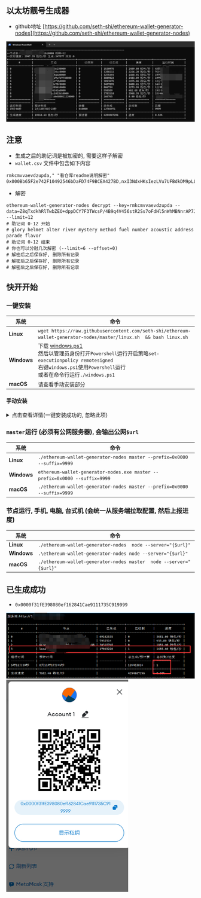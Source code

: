 ## 以太坊靓号生成器
* github地址 [https://github.com/seth-shi/ethereum-wallet-generator-nodes](https://github.com/seth-shi/ethereum-wallet-generator-nodes)

![运行图](assets/1.png)


## 注意
* 生成之后的助记词是被加密的, 需要这样子解密
* `wallet.csv` 文件中包含如下内容
```text
rmkcmvvaevdzupda," "看仓库readme说明解密"
0x000Bb65F2e742F10492546bDaFD74F9BCEA427BD,nxI3NdxHKsIezLVu7UFBdkDM9pLLnEvgP/ZxlHtzq1ICtTDhhkKNCj8T1bAbyVKarh3wnYEng3hx1dPrxOEmYla9JO+OqIFTWc9VXdq8pay20DL+Kixy6mS3o4K0r11/Z3E5YQ==
```
* 解密
```text
ethereum-wallet-generator-nodes decrypt --key=rmkcmvvaevdzupda --data=Z8qTxdkhRlTwbZEO+dppDCY7F3TWcsP/4B9q4V456stR2Ss7oFdHl5nWhMBNnrAP7J3H3xkk3jEzUqnAdW9V2nfgJKEsKh1QlCKy7lnfzKbVlKl020x5NAdfvzgeZ8+LQj5GgT9VbHI/jeO1XWc= --limit=12
# 助记词 0-12 开始
# glory helmet alter river mystery method fuel number acoustic address parade flavor
# 助记词 0-12 结束
# 你也可以分尅几次解密 (--limit=6 --offset=0)
# 解密后之后保存好, 删除所有记录
# 解密后之后保存好, 删除所有记录
# 解密后之后保存好, 删除所有记录
```

## 快开开始
### 一键安装

| 系统        | 命令                                                                                                                                                                                 |
|-----------|------------------------------------------------------------------------------------------------------------------------------------------------------------------------------------|
| **Linux**    | `wget https://raw.githubusercontent.com/seth-shi/ethereum-wallet-generator-nodes/master/linux.sh  && bash linux.sh`                                                                |
| **Windows** | 下载 [windows.ps1](https://raw.githubusercontent.com/seth-shi/ethereum-wallet-generator-nodes/master/windows.ps1) <br>然后以管理员身份打开`Powershell`运行开启策略`set-executionpolicy remotesigned` <br> 右键`windows.ps1`使用`Powershell`运行 <br> 或者在命令行运行`./windows.ps1` |
| **macOS** | 请查看手动安装部分                                                                                                                                                                          |

#### 手动安装
<details> <summary>点击查看详情(一键安装成功的, 忽略此项)</summary>

* 下载二进制文件(或者自行构建), 现在基本都是`amd`架构, 如果不能运行,自行把链接中的`amd`换成`arm`(比如安卓中)

| 系统        | 命令                                                                                                                                                                                                                                                                                                 |
|-----------|----------------------------------------------------------------------------------------------------------------------------------------------------------------------------------------------------------------------------------------------------------------------------------------------------|
| **Linux**    | `wget https://github.com/seth-shi/ethereum-wallet-generator-nodes/releases/download/v9.9.9/ethereum-wallet-generator-nodes-v9.9.9-linux-amd64.tar.gz`                                                                                                                                              |
| **Windows** | 点击下载[https://github.com/seth-shi/ethereum-wallet-generator-nodes/releases/download/v9.9.9/ethereum-wallet-generator-nodes-v9.9.9-windows-amd64.zip](https://github.com/seth-shi/ethereum-wallet-generator-nodes/releases/download/v9.9.9/ethereum-wallet-generator-nodes-v9.9.9-windows-amd64.zip) |
| **macOS** | 点击下载[https://github.com/seth-shi/ethereum-wallet-generator-nodes/releases/download/v9.9.9/ethereum-wallet-generator-nodes-v9.9.9-darwin-amd64.tar.gz](https://github.com/seth-shi/ethereum-wallet-generator-nodes/releases/download/v9.9.9/ethereum-wallet-generator-nodes-v9.9.9-darwin-amd64.tar.gz)]                                                                                                                                           |

* 解压文件

| 系统        | 命令                                                                  |
|-----------|---------------------------------------------------------------------|
| **Linux**    | `tar xvf ethereum-wallet-generator-nodes-v9.9.9-linux-amd64.tar.gz` |
| **Windows** | 双击解压                                                                |
| **macOS** | 双击解压                                                                |
</details>


### `master`运行 (必须有公网服务器), 会输出公网`$url`

| 系统        | 命令                                                                         |
|-----------|----------------------------------------------------------------------------|
| **Linux**    | `./ethereum-wallet-generator-nodes master --prefix=0x0000 --suffix=9999`   |
| **Windows** | `ethereum-wallet-generator-nodes.exe master --prefix=0x0000 --suffix=9999` |
| **macOS** | `./ethereum-wallet-generator-nodes master --prefix=0x0000 --suffix=9999`   |

### 节点运行, 手机, 电脑, 台式机 (会统一从服务端拉取配置, 然后上报进度)

| 系统        | 命令                                                                                                   |
|-----------|------------------------------------------------------------------------------------------------------|
| **Linux**    | `./ethereum-wallet-generator-nodes  node --server="{$url}"`                                          |
| **Windows** | `.\ethereum-wallet-generator-nodes node --server="{$url}"`                                           |
| **macOS** | `./ethereum-wallet-generator-nodes master  node --server="{$url}"`                                   |

## 已生成成功
* `0x0000f31fE398080ef162841Cae9111735C919999`

![运行图](assets/2.png)
![运行图](assets/3.png)
